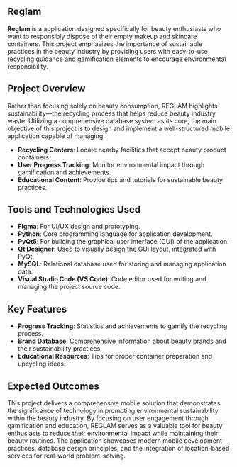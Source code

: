 ## Reglam

**Reglam** is a application designed specifically for beauty enthusiasts who want to responsibly dispose of their empty makeup and skincare containers. This project emphasizes the importance of sustainable practices in the beauty industry by providing users with easy-to-use recycling guidance and gamification elements to encourage environmental responsibility.

## Project Overview
Rather than focusing solely on beauty consumption, REGLAM highlights sustainability—the recycling process that helps reduce beauty industry waste. Utilizing a comprehensive database system as its core, the main objective of this project is to design and implement a well-structured mobile application capable of managing:
- **Recycling Centers**: Locate nearby facilities that accept beauty product containers.
- **User Progress Tracking**: Monitor environmental impact through gamification and achievements.
- **Educational Content**: Provide tips and tutorials for sustainable beauty practices.

## Tools and Technologies Used 

- **Figma**: For UI/UX design and prototyping.  
- **Python**: Core programming language for application development.  
- **PyQt5**: For building the graphical user interface (GUI) of the application.  
- **Qt Designer**: Used to visually design the GUI layout, integrated with PyQt.  
- **MySQL**: Relational database used for storing and managing application data.  
- **Visual Studio Code (VS Code)**: Code editor used for writing and managing the project source code.  

## Key Features
- **Progress Tracking**: Statistics and achievements to gamify the recycling process.
- **Brand Database**: Comprehensive information about beauty brands and their sustainability practices.
- **Educational Resources**: Tips for proper container preparation and upcycling ideas.

## Expected Outcomes
This project delivers a comprehensive mobile solution that demonstrates the significance of technology in promoting environmental sustainability within the beauty industry. By focusing on user engagement through gamification and education, REGLAM serves as a valuable tool for beauty enthusiasts to reduce their environmental impact while maintaining their beauty routines. The application showcases modern mobile development practices, database design principles, and the integration of location-based services for real-world problem-solving.
